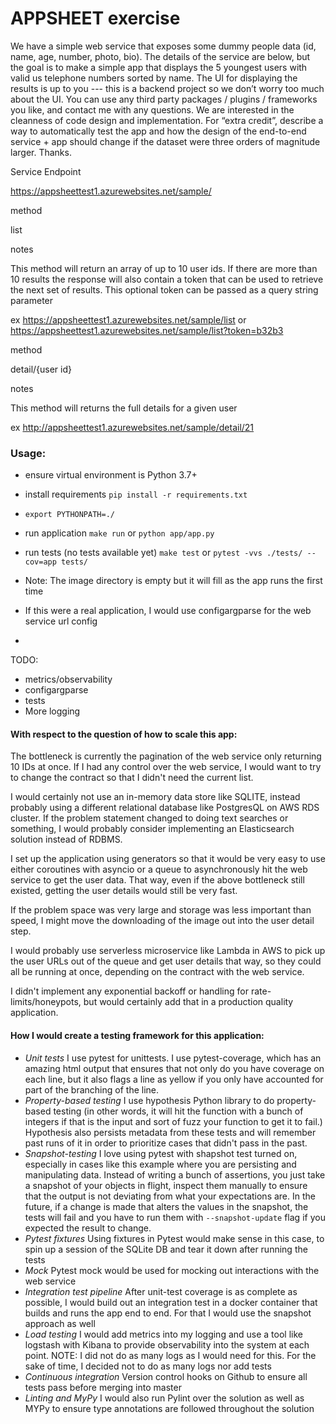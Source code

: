 # APPSHEET exercise

We have a simple web service that exposes some dummy people data (id, name, age, number, photo, bio).  The details of the service are below, but the goal is to make a simple app that displays the 5 youngest users with valid us telephone numbers sorted by name.  The UI for displaying the results is up to you --- this is a backend project so we don’t worry too much about the UI. You can use any third party packages / plugins / frameworks you like, and contact me with any questions. We are interested in the cleanness of code design and implementation. For “extra credit”, describe a way to automatically test the app and how the design of the end-to-end service + app should change if the dataset were three orders of magnitude larger. Thanks.

Service Endpoint

https://appsheettest1.azurewebsites.net/sample/

 

method

list

 

notes

This method will return an array of up to 10 user ids.  If there are more than 10 results the response will also contain a token that can be used to retrieve the next set of results.  This optional token can be passed as a query string parameter

ex https://appsheettest1.azurewebsites.net/sample/list or https://appsheettest1.azurewebsites.net/sample/list?token=b32b3

 

method

detail/{user id}

 

notes

This method will returns the full details for a given user 

ex http://appsheettest1.azurewebsites.net/sample/detail/21
### Usage:

- ensure virtual environment is Python 3.7+
- install requirements `pip install -r requirements.txt`
- `export PYTHONPATH=./`
- run application `make run` or `python app/app.py`
- run tests (no tests available yet) `make test` or `pytest -vvs ./tests/ --cov=app tests/`


- Note: The image directory is empty but it will fill as the app runs the first time
- If this were a real application, I would use configargparse for the web service url config
-  
TODO:
- metrics/observability
- configargparse
- tests
- More logging


#### With respect to the question of how to scale this app:

The bottleneck is currently the pagination of the web service only returning 10 IDs at once. If I had any control over the web service, I would want to try to change the contract so that I didn't need the current list.

I would certainly not use an in-memory data store like SQLITE, instead probably using a different relational database like PostgresQL on AWS RDS cluster. If the problem statement changed to doing text searches or something, I would probably consider implementing an Elasticsearch solution instead of RDBMS.

I set up the application using generators so that it would be very easy to use either coroutines with asyncio or a queue to asynchronously hit the web service to get the user data. That way, even if the above bottleneck still existed, getting the user details would still be very fast. 

If the problem space was very large and storage was less important than speed, I might move the downloading of the image out into the user detail step. 

I would probably use serverless microservice like Lambda in AWS to pick up the user URLs out of the queue and get user details that way, so they could all be running at once, depending on the contract with the web service. 

I didn't implement any exponential backoff or handling for rate-limits/honeypots, but would certainly add that in a production quality application. 


#### How I would create a testing framework for this application:
- _Unit tests_ I use pytest for unittests. I use pytest-coverage, which has an amazing html output that ensures that not only do you have coverage on each line, but it also flags a line as yellow if you only have accounted for part of the branching of the line.
- _Property-based testing_ I use hypothesis Python library to do property-based testing (in other words, it will hit the function with a bunch of integers if that is the input and sort of fuzz your function to get it to fail.) Hypothesis also persists metadata from these tests and will remember past runs of it in order to prioritize cases that didn't pass in the past.
- _Snapshot-testing_ I love using pytest with shapshot test turned on, especially in cases like this example where you are persisting and manipulating data. Instead of writing a bunch of assertions, you just take a snapshot of your objects in flight, inspect them manually to ensure that the output is not deviating from what your expectations are. In the future, if a change is made that alters the values in the snapshot, the tests will fail and you have to run them with `--snapshot-update` flag if you expected the result to change.
- _Pytest fixtures_ Using fixtures in Pytest would make sense in this case, to spin up a session of the SQLite DB and tear it down after running the tests
- _Mock_ Pytest mock would be used for mocking out interactions with the web service
- _Integration test pipeline_ After unit-test coverage is as complete as possible, I would build out an integration test in a docker container that builds and runs the app end to end. For that I would use the snapshot approach as well
- _Load testing_ I would add metrics into my logging and use a tool like logstash with Kibana to provide observability into the system at each point. NOTE: I did not do as many logs as I would need for this. For the sake of time, I decided not to do as many logs nor add tests
- _Continuous integration_ Version control hooks on Github to ensure all tests pass before merging into master
- _Linting and MyPy_ I would also run Pylint over the solution as well as MYPy to ensure type annotations are followed throughout the solution